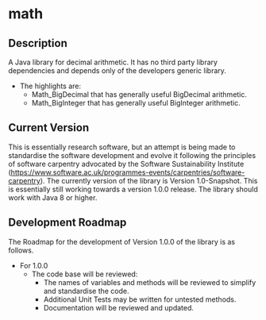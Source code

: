 # math
## Description
A Java library for decimal arithmetic. It has no third party library dependencies and depends only of the developers generic library.
  - The highlights are:
    - Math_BigDecimal that has generally useful BigDecimal arithmetic.
    - Math_BigInteger that has generally useful BigInteger arithmetic.
## Current Version
This is essentially research software, but an attempt is being made to standardise the software development and evolve it following the principles of software carpentry advocated by the Software Sustainability Institute (https://www.software.ac.uk/programmes-events/carpentries/software-carpentry).
The currently version of the library is Version 1.0-Snapshot. This is essentially still working towards a version 1.0.0 release.
The library should work with Java 8 or higher.
## Development Roadmap
The Roadmap for the development of Version 1.0.0 of the library is as follows.
- For 1.0.0
  - The code base will be reviewed:
      - The names of variables and methods will be reviewed to simplify and standardise the code.
      - Additional Unit Tests may be written for untested methods.
      - Documentation will be reviewed and updated.
